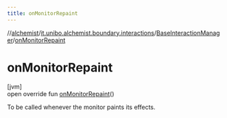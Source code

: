 ```yaml
---
title: onMonitorRepaint
---
```

//[alchemist](../../../index.html)/[it.unibo.alchemist.boundary.interactions](../index.html)/[BaseInteractionManager](index.html)/[onMonitorRepaint](on-monitor-repaint.html)



# onMonitorRepaint



[jvm]\
open override fun [onMonitorRepaint](on-monitor-repaint.html)()



To be called whenever the monitor paints its effects.




